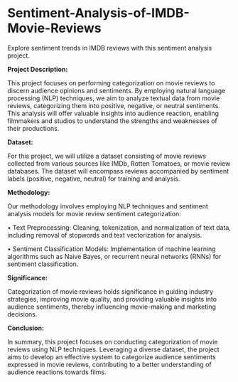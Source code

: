 # Sentiment-Analysis-of-IMDB-Movie-Reviews
Explore sentiment trends in IMDB reviews with this sentiment analysis project.

**Project Description:**

This project focuses on performing categorization on movie reviews to discern audience 
opinions and sentiments. By employing natural language processing (NLP) techniques, we aim 
to analyze textual data from movie reviews, categorizing them into positive, negative, or 
neutral sentiments. This analysis will offer valuable insights into audience reaction, enabling 
filmmakers and studios to understand the strengths and weaknesses of their productions.

**Dataset:**

For this project, we will utilize a dataset consisting of movie reviews collected from various 
sources like IMDb, Rotten Tomatoes, or movie review databases. The dataset will encompass 
reviews accompanied by sentiment labels (positive, negative, neutral) for training and analysis.

**Methodology:**

Our methodology involves employing NLP techniques and sentiment analysis models for movie 
review sentiment categorization:

• Text Preprocessing: Cleaning, tokenization, and normalization of text data, including 
removal of stopwords and text vectorization for analysis.

• Sentiment Classification Models: Implementation of machine learning algorithms 
such as Naive Bayes, or recurrent neural networks (RNNs) for sentiment classification.

**Significance:**

Categorization of movie reviews holds significance in guiding industry strategies, improving 
movie quality, and providing valuable insights into audience sentiments, thereby influencing 
movie-making and marketing decisions.

**Conclusion:**

In summary, this project focuses on conducting categorization of movie reviews using NLP 
techniques. Leveraging a diverse dataset, the project aims to develop an effective system to 
categorize audience sentiments expressed in movie reviews, contributing to a better 
understanding of audience reactions towards films.
